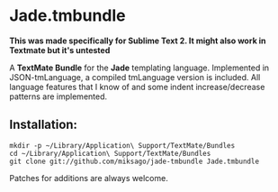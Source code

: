 # Jade.tmbundle

**This was made specifically for Sublime Text 2. It might also work in Textmate but it's untested**

A **TextMate Bundle** for the **Jade** templating language. Implemented in
JSON-tmLanguage, a compiled tmLanguage version is included. All language
features that I know of and some indent increase/decrease patterns are
implemented.

## Installation:

    mkdir -p ~/Library/Application\ Support/TextMate/Bundles
    cd ~/Library/Application\ Support/TextMate/Bundles
    git clone git://github.com/miksago/jade-tmbundle Jade.tmbundle

Patches for additions are always welcome.